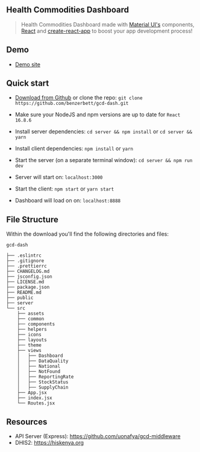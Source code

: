 ## Health Commodities Dashboard

> Health Commodities Dashboard made with [Material UI's](https://material-ui.com/) components, [React](https://reactjs.org/) and [create-react-app](https://facebook.github.io/create-react-app/) to boost your app development process!

## Demo

- [Demo site](http://41.89.94.99:8888/)

## Quick start

- [Download from Github](https://github.com/benzerbett/gcd-dash/archive/master.zip) or clone the repo: `git clone https://github.com/benzerbett/gcd-dash.git`

- Make sure your NodeJS and npm versions are up to date for `React 16.8.6`

- Install server dependencies: `cd server && npm install` or `cd server && yarn`

- Install client dependencies: `npm install` or `yarn`

- Start the server (on a separate terminal window): `cd server && npm run dev`

- Server will start on: `localhost:3000`

- Start the client: `npm start` or `yarn start`

- Dashboard will load on on: `localhost:8888`


## File Structure

Within the download you'll find the following directories and files:

```
gcd-dash

├── .eslintrc
├── .gitignore
├── .prettierrc
├── CHANGELOG.md
├── jsconfig.json
├── LICENSE.md
├── package.json
├── README.md
├── public
├── server
└── src
	├── assets
	├── common
	├── components
	├── helpers
	├── icons
	├── layouts
	├── theme
	├── views
	│	├── Dashboard
	│	├── DataQuality
	│	├── National
	│	├── NotFound
	│	├── ReportingRate
	│	├── StockStatus
	│	├── SupplyChain
	├── App.jsx
	├── index.jsx
	└── Routes.jsx
```

## Resources

- API Server (Express): <https://github.com/uonafya/gcd-middleware>
- DHIS2: <https://hiskenya.org>
